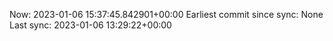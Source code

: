 Now: 2023-01-06 15:37:45.842901+00:00 Earliest commit since sync: None Last sync: 2023-01-06 13:29:22+00:00
